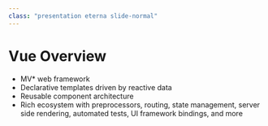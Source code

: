 ```yaml
---
class: "presentation eterna slide-normal"
---
```


# Vue Overview
* MV* web framework
* Declarative templates driven by reactive data
* Reusable component architecture
* Rich ecosystem with preprocessors, routing, state management, server side rendering, automated tests, UI framework bindings, and more
